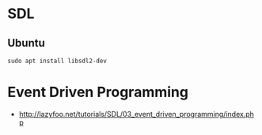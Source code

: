 # SDL

## Ubuntu

```
sudo apt install libsdl2-dev
```

# Event Driven Programming

* http://lazyfoo.net/tutorials/SDL/03_event_driven_programming/index.php



